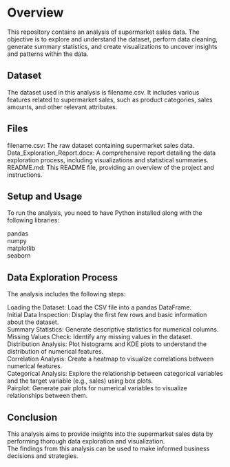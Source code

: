 # Overview
<p>This repository contains an analysis of supermarket sales data. The objective is to explore and understand the dataset, perform data cleaning, generate summary statistics, and create visualizations to uncover insights and patterns within the data.
</p>
<h2> Dataset </h2>
<p>The dataset used in this analysis is filename.csv. It includes various features related to supermarket sales, such as product categories, sales amounts, and other relevant attributes.
</p>
<h2> Files  </h2>
<p>filename.csv: The raw dataset containing supermarket sales data.<br>
Data_Exploration_Report.docx: A comprehensive report detailing the data exploration process, including visualizations and statistical summaries.<br>
README.md: This README file, providing an overview of the project and instructions.
</p>
<h2> Setup and Usage </h2>
<p>To run the analysis, you need to have Python installed along with the following libraries:<br>

pandas<br>
numpy<br>
matplotlib<br>
seaborn
</p>
<h2> Data Exploration Process </h2>
<p>The analysis includes the following steps:<br>

Loading the Dataset: Load the CSV file into a pandas DataFrame.<br>
Initial Data Inspection: Display the first few rows and basic information about the dataset.<br>
Summary Statistics: Generate descriptive statistics for numerical columns.<br>
Missing Values Check: Identify any missing values in the dataset.<br>
Distribution Analysis: Plot histograms and KDE plots to understand the distribution of numerical features.<br>
Correlation Analysis: Create a heatmap to visualize correlations between numerical features.<br>
Categorical Analysis: Explore the relationship between categorical variables and the target variable (e.g., sales) using box plots.<br>
Pairplot: Generate pair plots for numerical variables to visualize relationships between them.
</p>

<h2>Conclusion </h2>
<p>This analysis aims to provide insights into the supermarket sales data by performing thorough data exploration and visualization.<br>
    The findings from this analysis can be used to make informed business decisions and strategies.
</p>















